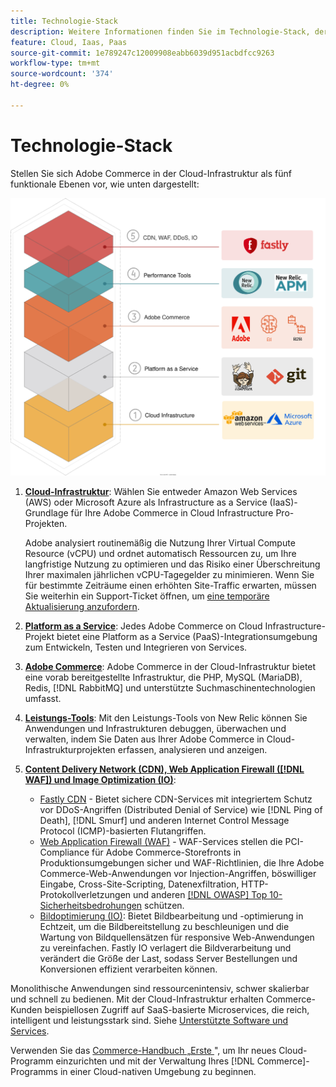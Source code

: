 ```yaml
---
title: Technologie-Stack
description: Weitere Informationen finden Sie im Technologie-Stack, der die Commerce on Cloud-Infrastruktur bildet.
feature: Cloud, Iaas, Paas
source-git-commit: 1e789247c12009908eabb6039d951acbdfcc9263
workflow-type: tm+mt
source-wordcount: '374'
ht-degree: 0%

---
```


# Technologie-Stack

Stellen Sie sich Adobe Commerce in der Cloud-Infrastruktur als fünf funktionale Ebenen vor, wie unten dargestellt:

![Cloud-Stack](../../assets/CloudStack.svg)

1. [**Cloud-Infrastruktur**](pro-architecture.md): Wählen Sie entweder Amazon Web Services (AWS) oder Microsoft Azure als Infrastructure as a Service (IaaS)-Grundlage für Ihre Adobe Commerce in Cloud Infrastructure Pro-Projekten.

   Adobe analysiert routinemäßig die Nutzung Ihrer Virtual Compute Resource (vCPU) und ordnet automatisch Ressourcen zu, um Ihre langfristige Nutzung zu optimieren und das Risiko einer Überschreitung Ihrer maximalen jährlichen vCPU-Tagegelder zu minimieren. Wenn Sie für bestimmte Zeiträume einen erhöhten Site-Traffic erwarten, müssen Sie weiterhin ein Support-Ticket öffnen, um [eine temporäre Aktualisierung anzufordern](https://experienceleague.adobe.com/docs/commerce-knowledge-base/kb/how-to/how-to-request-temporary-magento-upsize.html?lang=de).

1. [**Platform as a Service**](cloud-architecture.md): Jedes Adobe Commerce on Cloud Infrastructure-Projekt bietet eine Platform as a Service (PaaS)-Integrationsumgebung zum Entwickeln, Testen und Integrieren von Services.
1. [**Adobe Commerce**](../project/overview.md): Adobe Commerce in der Cloud-Infrastruktur bietet eine vorab bereitgestellte Infrastruktur, die PHP, MySQL (MariaDB), Redis, [!DNL RabbitMQ] und unterstützte Suchmaschinentechnologien umfasst.
1. [**Leistungs-Tools**](../monitor/new-relic-service.md): Mit den Leistungs-Tools von New Relic können Sie Anwendungen und Infrastrukturen debuggen, überwachen und verwalten, indem Sie Daten aus Ihrer Adobe Commerce in Cloud-Infrastrukturprojekten erfassen, analysieren und anzeigen.
1. [**Content Delivery Network (CDN), Web Application Firewall ([!DNL WAF]) und Image Optimization (IO)**](../cdn/fastly.md):

   * [Fastly CDN](../cdn/fastly.md#ddos-protection) - Bietet sichere CDN-Services mit integriertem Schutz vor DDoS-Angriffen (Distributed Denial of Service) wie [!DNL Ping of Death], [!DNL Smurf] und anderen Internet Control Message Protocol (ICMP)-basierten Flutangriffen.
   * [Web Application Firewall (WAF)](../cdn/fastly-waf-service.md) - WAF-Services stellen die PCI-Compliance für Adobe Commerce-Storefronts in Produktionsumgebungen sicher und WAF-Richtlinien, die Ihre Adobe Commerce-Web-Anwendungen vor Injection-Angriffen, böswilliger Eingabe, Cross-Site-Scripting, Datenexfiltration, HTTP-Protokollverletzungen und anderen [[!DNL OWASP] Top 10-Sicherheitsbedrohungen](https://owasp.org/www-project-top-ten/) schützen.
   * [Bildoptimierung (IO)](../cdn/fastly-image-optimization.md): Bietet Bildbearbeitung und -optimierung in Echtzeit, um die Bildbereitstellung zu beschleunigen und die Wartung von Bildquellensätzen für responsive Web-Anwendungen zu vereinfachen. Fastly IO verlagert die Bildverarbeitung und verändert die Größe der Last, sodass Server Bestellungen und Konversionen effizient verarbeiten können.

Monolithische Anwendungen sind ressourcenintensiv, schwer skalierbar und schnell zu bedienen. Mit der Cloud-Infrastruktur erhalten Commerce-Kunden beispiellosen Zugriff auf SaaS-basierte Microservices, die reich, intelligent und leistungsstark sind. Siehe [Unterstützte Software und Services](cloud-architecture.md#supported-software-and-services).

Verwenden Sie das [Commerce-Handbuch „Erste &#x200B;](../../get-started/overview.md)&quot;, um Ihr neues Cloud-Programm einzurichten und mit der Verwaltung Ihres [!DNL Commerce]-Programms in einer Cloud-nativen Umgebung zu beginnen.
